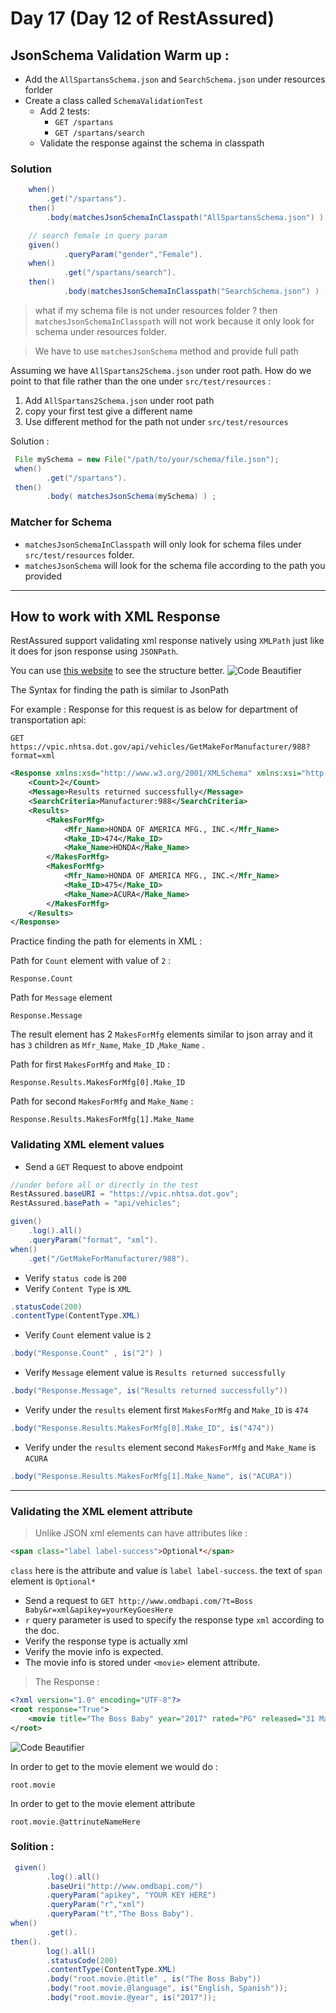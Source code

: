 # Day 17 (Day 12 of RestAssured)


## JsonSchema Validation Warm up :

* Add the `AllSpartansSchema.json` and `SearchSchema.json` under resources forlder
* Create a class called `SchemaValidationTest`
  * Add 2 tests:  
    - `GET /spartans` 
    - `GET /spartans/search`
  * Validate the response against the schema in classpath

### Solution 
```java
    when()
        .get("/spartans").
    then()
        .body(matchesJsonSchemaInClasspath("AllSpartansSchema.json") ) ;
```

```java
    // search female in query param
    given()
            .queryParam("gender","Female").
    when()
            .get("/spartans/search").
    then()
            .body(matchesJsonSchemaInClasspath("SearchSchema.json") ) ;
```
> what if my schema file is not under resources folder ? 
> then `matchesJsonSchemaInClasspath` will not work because it only look for schema under resources folder.
 
>We have to use `matchesJsonSchema` method and provide full path

Assuming we have `AllSpartans2Schema.json` under root path. How do we point to that file rather than the one under `src/test/resources` : 

1. Add `AllSpartans2Schema.json` under root path 
2. copy your first test give a different name    
3. Use different method for the path not under `src/test/resources`

Solution : 
```java
 File mySchema = new File("/path/to/your/schema/file.json");
 when()
        .get("/spartans").
 then()
        .body( matchesJsonSchema(mySchema) ) ;
```

### Matcher for Schema 
- `matchesJsonSchemaInClasspath` will only look for schema files under `src/test/resources` folder. 
- `matchesJsonSchema` will look for the schema file according to the path you provided


--- 
## How to work with XML Response 
RestAssured support validating xml response natively using `XMLPath` just like it does for json response using `JSONPath`.

You can use [this website](https://codebeautify.org/xmlviewer#) to see the structure better. 
![Code Beautifier ](../../resources/gifs/How_To-See_XML_Structire_Better.png)


The Syntax for finding the path is similar to JsonPath 

For example : 
Response for this request is as below for department of transportation api: 

`GET https://vpic.nhtsa.dot.gov/api/vehicles/GetMakeForManufacturer/988?format=xml`

```xml
<Response xmlns:xsd="http://www.w3.org/2001/XMLSchema" xmlns:xsi="http://www.w3.org/2001/XMLSchema-instance">
    <Count>2</Count>
    <Message>Results returned successfully</Message>
    <SearchCriteria>Manufacturer:988</SearchCriteria>
    <Results>
        <MakesForMfg>
            <Mfr_Name>HONDA OF AMERICA MFG., INC.</Mfr_Name>
            <Make_ID>474</Make_ID>
            <Make_Name>HONDA</Make_Name>
        </MakesForMfg>
        <MakesForMfg>
            <Mfr_Name>HONDA OF AMERICA MFG., INC.</Mfr_Name>
            <Make_ID>475</Make_ID>
            <Make_Name>ACURA</Make_Name>
        </MakesForMfg>
    </Results>
</Response>
```
Practice finding the path for elements in XML : 

Path for `Count` element with value of `2` :  

    Response.Count

Path for `Message` element 
    
    Response.Message

The result element has 2 `MakesForMfg` elements similar to json array and it has `3` children as `Mfr_Name`, `Make_ID` ,`Make_Name` . 

Path for first `MakesForMfg` and `Make_ID` : 

    Response.Results.MakesForMfg[0].Make_ID

Path for second `MakesForMfg` and `Make_Name` : 

    Response.Results.MakesForMfg[1].Make_Name

### Validating XML element values

* Send a `GET` Request to above endpoint 
```java
//under before all or directly in the test
RestAssured.baseURI = "https://vpic.nhtsa.dot.gov";
RestAssured.basePath = "api/vehicles";

given()
    .log().all()
    .queryParam("format", "xml").
when()
    .get("/GetMakeForManufacturer/988").

```
* Verify `status code` is `200`
* Verify `Content Type` is `XML`
```java
.statusCode(200)
.contentType(ContentType.XML)
```
* Verify `Count` element value is `2`
```java
.body("Response.Count" , is("2") )
```
* Verify `Message` element value is `Results returned successfully`
```java
.body("Response.Message", is("Results returned successfully"))
```
* Verify under the `results` element first `MakesForMfg` and `Make_ID` is `474`
```java
.body("Response.Results.MakesForMfg[0].Make_ID", is("474"))
```
* Verify under the `results` element second `MakesForMfg` and `Make_Name` is `ACURA`
```java
.body("Response.Results.MakesForMfg[1].Make_Name", is("ACURA"))
```

---- 
### Validating the XML element attribute 

>Unlike JSON xml elements can have attributes like : 

```html
<span class="label label-success">Optional*</span>
```
`class` here is the attribute and value is `label label-success`. the text of `span` element is  `Optional*`




* Send a request to `GET http://www.omdbapi.com/?t=Boss Baby&r=xml&apikey=yourKeyGoesHere`
* `r` query parameter is used to specify the response type `xml` according to the doc. 
* Verify the response type is actually xml 
* Verify the movie info is expected. 
* The movie info is stored under `<movie>` element attribute. 

> The Response  :
```xml
<?xml version="1.0" encoding="UTF-8"?>
<root response="True">
	<movie title="The Boss Baby" year="2017" rated="PG" released="31 Mar 2017" runtime="97 min" genre="Animation, Adventure, Comedy, Family, Fantasy" director="Tom McGrath" writer="Michael McCullers, Marla Frazee (based on the book by)" actors="Alec Baldwin, Steve Buscemi, Jimmy Kimmel, Lisa Kudrow" plot="A suit-wearing, briefcase-carrying baby pairs up with his 7-year old brother to stop the dastardly plot of the CEO of Puppy Co." language="English, Spanish" country="USA" awards="Nominated for 1 Oscar. Another 4 wins &amp; 20 nominations." poster="https://m.media-amazon.com/images/M/MV5BMTg5MzUxNzgxNV5BMl5BanBnXkFtZTgwMTM2NzQ3MjI@._V1_SX300.jpg" metascore="50" imdbRating="6.3" imdbVotes="105,081" imdbID="tt3874544" type="movie"/>
</root>
```
![Code Beautifier ](../../resources/gifs/How_to_See_XML_Structure_better_with_attrinutes.png)

In order to get to the movie element we would do : 

`root.movie`

In order to get to the movie element attribute 

`root.movie.@attrinuteNameHere`

### Solition :
```java 
 given()
        .log().all()
        .baseUri("http://www.omdbapi.com/")
        .queryParam("apikey", "YOUR KEY HERE")
        .queryParam("r","xml")
        .queryParam("t","The Boss Baby").
when()
        .get().
then().
        log().all()
        .statusCode(200)
        .contentType(ContentType.XML)
        .body("root.movie.@title" , is("The Boss Baby"))
        .body("root.movie.@language", is("English, Spanish"));
        .body("root.movie.@year", is("2017"));
```






  
